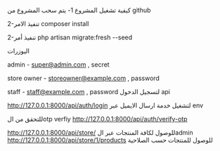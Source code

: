 كيفية تشغيل المشروع
1- يتم سحب المشروع من github


2-تنفيذ الامر composer install



2-تنفيذ أمر php artisan migrate:fresh --seed



اليوزرات 

admin - super@admin.com , secret



store owner - storeowner@example.com , password



staff - staff@example.com , password
لتسجيل الدخول 
api 

http://127.0.0.1:8000/api/auth/login
لتشغيل خدمة ارسال الايميل عبر env

للتحقق من الotp verfiy
http://127.0.0.1:8000/api/auth/verify-otp

http://127.0.0.1:8000/api/store/
للوصول لكافة المنتجات عبر الadmin
http://127.0.0.1:8000/api/store/1/products
للوصول للمنتجات حسب الصلاحية
